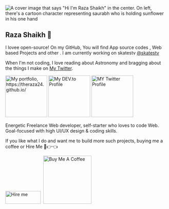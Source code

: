 ![A cover image that says "Hi I'm Raza Shaikh" in the center. On left, there's a cartoon character representing saurabh who is holding sunflower in his one hand](https://blogger.googleusercontent.com/img/a/AVvXsEhMds1602IjXijz6NMjqUyy0djAjqnRnOLGEWmNq2uFhvnzZXqy8ryds3DJpnw7gdRYkirMU9kvNtrqXVEho7Gi_ndxmy3nj6jZgw8wBz4ylHu8mxXPPKUj9TQdleYNUSXeSvR3fs6-qKfH2_0rCWB-YkYP3IPc5Xg4t4RkGkl3RjzIMzeDwtlfUUelbA=w640-h242)

## Raza Shaikh 🌻

I lovee open-source! On my GitHub, You will find App source codes , Web based Projects and other . I am currently working on skatestv [@skatestv](https://github.com/skatetv)

When I'm not coding, I love reading about Astronomy and bragging about the things I make on [My Twitter](https://twitter.com/theraza24).

<a title="Portfolio, raza.github.io" href="https://theraza24.github.io/"><img alt="My portfolio, https://theraza24.github.io/" src="https://raw.githubusercontent.com/saurabhdaware/saurabhdaware/master/icons/portfoliobutton.png" width="130" /></a> <a title="DEV.to Articles" href="https://www.skatestv.com/"><img alt="My DEV.to Profile" src="https://raw.githubusercontent.com/saurabhdaware/saurabhdaware/master/icons/articles.png" width="130" /></a> <a title="Twitter Profile" href="https://twitter.com/theraza24"><img alt="MY Twitter Profile" src="https://raw.githubusercontent.com/saurabhdaware/saurabhdaware/master/icons/twitter.png" width="130" /></a>

Energetic Freelance Web developer, self-starter who loves to code Web. Goal-focused with high UI/UX design & coding skills. 

If you like what I do and want me to build more such projects, buying me a coffee or Hire Me 🥺👉👈<br>

<a href="https://www.fiverr.com/theraza24?up_rollout=true"><img src="https://blogger.googleusercontent.com/img/a/AVvXsEgcfl70IN_AmjHSYQZ-ZYmXCCtOdqFBK5zNrWmNXQ-KPjP6GQbK-Ll84VxOX63gUFSnMNHCRgD0yxj60Sx6o4DjyI770p8g2a7fGFi8FANknPUvFTY2BT9h1Uf0vwhI56yZmP_Cy3YXYJD7k6DWKcNiAzlZ3tj_npFy8Hdf0J3_qrrd2mneIME-5NTuvA=w200-h72" alt="Hire me" height="40" width="110"></a> &nbsp;<a href="https://www.buymeacoffee.com/skatestv" target="_blank"><img src="https://cdn.buymeacoffee.com/buttons/default-yellow.png" alt="Buy Me A Coffee" width="150" ></a>
